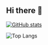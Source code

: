 ## Hi there 👋


[![GitHub stats](https://github-readme-stats.vercel.app/api?username=knedlicc)](https://github.com/knedlicc/github-readme-stats)

![Top Langs](https://github-readme-stats-4rqexbpll-knedliccs-projects.vercel.app/api/top-langs/?username=knedlicc)

<!--
**knedlicc/knedlicc** is a ✨ _special_ ✨ repository because its `README.md` (this file) appears on your GitHub profile.

Here are some ideas to get you started:

- 🔭 I’m currently working on ...
- 🌱 I’m currently learning ...
- 👯 I’m looking to collaborate on ...
- 🤔 I’m looking for help with ...
- 💬 Ask me about ...
- 📫 How to reach me: ...
- 😄 Pronouns: ...
- ⚡ Fun fact: ...
-->
